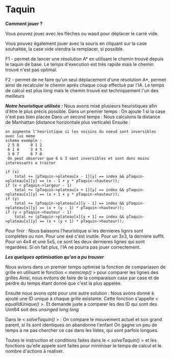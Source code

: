 # Taquin

**Comment jouer ?**

Vous pouvez jouer avec les flèches ou wasd pour déplacer le carré vide.

  Vous pouvez également jouer avec la souris en cliquant sur la case souhaitée, la case vide viendra la remplacer, si possible.

  F1 - permet de lancer une résolution A* en utilisant le chemin trouvé depuis le taquin de base.
       Le temps d'execution est très rapide mais le chemin trouvé n'est pas optimal.

  F2 - permet de ne faire qu'un seul déplacement d'une résolution A*, permet ainsi de recalculer le chemin 
       après chaque coup effectué par l'IA. 
       Le temps de calcul est plus long mais le chemin trouvé est techniquement l'un des meilleurs


_**Notre heuristique utilisée :**_
  Nous avons mixé plusieurs heuristiques afin d'être le plus précis possible.
  Dans un premier temps : 
      On ajoute 1 si la case n'est pas bien placée
  Dans un second temps :
      Nous calculons la distance de Manhattan (distance horizontale plus verticale)
  Ensuite :
     
	on augmente l'heuristique si les voisins du noeud sont inversibles avec lui meme 
	schema exemple : 
	 2 5 8     0 1 2
	 6 1 4     3 4 5
	 3 0 7     6 7 8
	 On peut observer que 6 & 3 sont inversibles et sont donc moins interessants a traiter

	if (x)
		total += (pTaquin->plateau[x - 1][y] == index && pTaquin->plateau[x][y] == (x - 1 + y * pTaquin->hauteur));
	if (x < pTaquin->largeur - 1)
		total += (pTaquin->plateau[x + 1][y] == index && pTaquin->plateau[x][y] == (x + 1 + y * pTaquin->hauteur));
	if (y)
		total += (pTaquin->plateau[x][y - 1] == index && pTaquin->plateau[x][y] == (x + (y - 1) * pTaquin->hauteur));
	if (y < pTaquin->hauteur - 1)
		total += (pTaquin->plateau[x][y + 1] == index && pTaquin->plateau[x][y] == (x + (y + 1) * pTaquin->hauteur));
          
  Pour finir :
      Nous baissons l'heuristique si les dernieres lignrs sont completes ou non.
      Pour une éxé c'est inutile.
      Pour un 3x3, la derniere suffit.
      Pour un 4x4 et une 5x5, ce sont les deux dernieres lignes qui sont regardées.
      Si on fait plus, l'IA ne pourra pas jouer correctement.


_**Les quelques optimisation qu'on a pu trouver**_

  Nous avions dans un premier temps optimisé la fonction de compariason de grille 
  en utilisant le fonction < *memcmp()* > pour comparer les lignes des grilles
  Ainsi, nous evitons de faire de la comparaison case par case et de perdre du temps étant donné que c'est la plus appelée.
  
  Ensuite nous avons opté pour une autre solution :
  Nous avons donné à ajouté une ID unique à chaque grille existante.
  Cette fonction s'appelle < *equalIdUnique()* >.
  Et demande juste a comparer les des ID qui sont des Uint64 soit des *unsinged long long*
  
  Dans le < *solveTaquin()* > :
    On compare le mouvement actuel et son grand parent, si ils sont identiques on abandonne l'enfant
		On gagne un peu de temps à ne pas chercher ce cas dans les listes, qui sont parfois longues. 
  
  Toutes le instruction et conditions faites dans le < *solveTaquin()* > et les fonctions qu'elle appele 
  sont faites pour minimiser le temps de calcul et le nombre d'actions à realiser.
    
  
  
  
